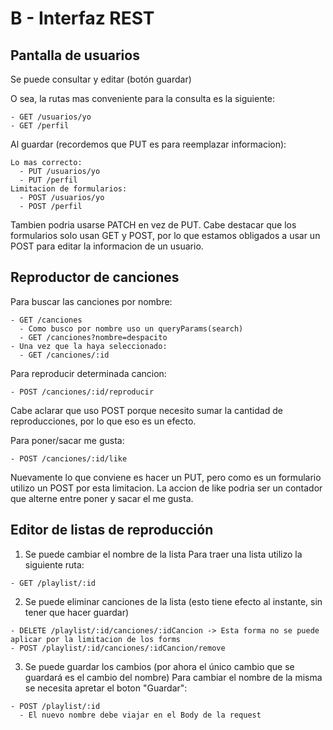 ﻿# B - Interfaz REST

## Pantalla de usuarios
Se puede consultar y editar (botón guardar)

O sea, la rutas mas conveniente para la consulta es la siguiente:
```
- GET /usuarios/yo
- GET /perfil
```
Al guardar (recordemos que PUT es para reemplazar informacion):
```
Lo mas correcto:
  - PUT /usuarios/yo
  - PUT /perfil
Limitacion de formularios:
  - POST /usuarios/yo
  - POST /perfil
```
Tambien podria usarse PATCH en vez de PUT.
Cabe destacar que los formularios solo usan GET y POST, por lo que estamos obligados a usar un POST para editar la informacion de un usuario.

## Reproductor de canciones
Para buscar las canciones por nombre:
```
- GET /canciones
  - Como busco por nombre uso un queryParams(search)
  - GET /canciones?nombre=despacito
- Una vez que la haya seleccionado:
  - GET /canciones/:id
```

Para reproducir determinada cancion:
```
- POST /canciones/:id/reproducir
```
Cabe aclarar que uso POST porque necesito sumar la cantidad de reproducciones, por lo que eso es un efecto.

Para poner/sacar me gusta:
```
- POST /canciones/:id/like
```
Nuevamente lo que conviene es hacer un PUT, pero como es un formulario utilizo un POST por esta limitacion.
La accion de like podria ser un contador que alterne entre poner y sacar el me gusta.


## Editor de listas de reproducción
1. Se puede cambiar el nombre de la lista
Para traer una lista utilizo la siguiente ruta:
```
- GET /playlist/:id
```

2. Se puede eliminar canciones de la lista (esto tiene efecto al instante, sin tener que hacer guardar)
```
- DELETE /playlist/:id/canciones/:idCancion -> Esta forma no se puede aplicar por la limitacion de los forms
- POST /playlist/:id/canciones/:idCancion/remove
```

3. Se puede guardar los cambios (por ahora el único cambio que se guardará es el cambio del nombre)
Para cambiar el nombre de la misma se necesita apretar el boton "Guardar":
```
- POST /playlist/:id
  - El nuevo nombre debe viajar en el Body de la request
```
